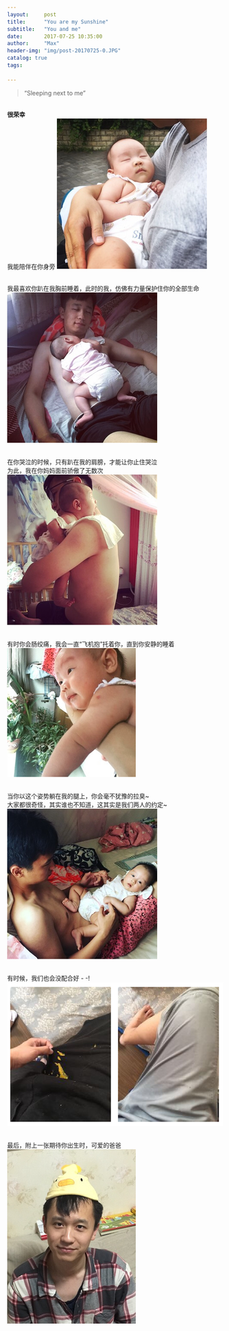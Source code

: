 ```yaml
---
layout:     post
title:      "You are my Sunshine"
subtitle:   "You and me"
date:       2017-07-25 10:35:00
author:     "Max"
header-img: "img/post-20170725-0.JPG"
catalog: true
tags:

---
```


> “Sleeping next to me”


<br><b>很荣幸</b>
<br>我能陪伴在你身旁
![img](/img/post-20170725-1.JPG)

<br>我最喜欢你趴在我胸前睡着，此时的我，仿佛有力量保护住你的全部生命
![img](/img/post-20170725-2.JPG)

<br>在你哭泣的时候，只有趴在我的肩膀，才能让你止住哭泣
<br>为此，我在你妈妈面前骄傲了无数次
![img](/img/post-20170725-4.JPG)

<br>有时你会肠绞痛，我会一直“飞机抱”托着你，直到你安静的睡着
![img](/img/post-20170725-3.JPG)





<br>当你以这个姿势躺在我的腿上，你会毫不犹豫的拉臭~
<br>大家都很奇怪，其实谁也不知道，这其实是我们两人的约定~
![img](/img/post-20170725-5.JPG)

<br>有时候，我们也会没配合好 - -!
![img](/img/post-20170725-6.jpg)




<br>最后，附上一张期待你出生时，可爱的爸爸
![img](/img/post-20170725-8.JPG)




